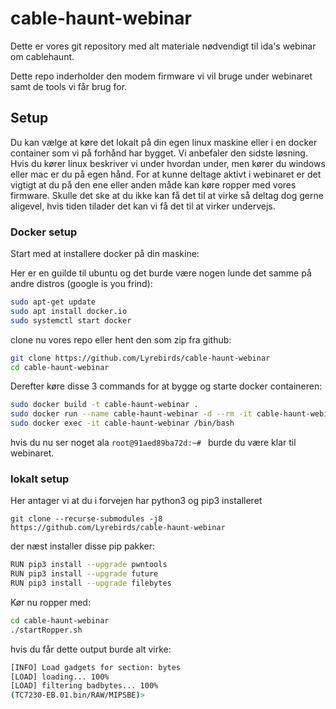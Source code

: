 # cable-haunt-webinar

Dette er vores git repository med alt materiale nødvendigt til ida's webinar om cablehaunt.

Dette repo inderholder den modem firmware vi vil bruge under webinaret samt de tools vi får brug for.

## Setup

Du kan vælge at køre det lokalt på din egen linux maskine eller i en docker container som vi på forhånd har bygget. Vi anbefaler den sidste løsning.
Hvis du kører linux beskriver vi under hvordan under, men kører du windows eller mac er du på egen hånd. 
For at kunne deltage aktivt i webinaret er det vigtigt at du på den ene eller anden måde kan køre ropper med vores firmware.
Skulle det ske at du ikke kan få det til at virke så deltag dog gerne aligevel, hvis tiden tilader det kan vi få det til at virker undervejs.

### Docker setup
 
Start med at installere docker på din maskine:
 
Her er en guilde til ubuntu og det burde være nogen lunde det samme på andre distros (google is you frind):
```bash
sudo apt-get update
sudo apt install docker.io
sudo systemctl start docker
```

clone nu vores repo eller hent den som zip fra github:
 ```bash
git clone https://github.com/Lyrebirds/cable-haunt-webinar
cd cable-haunt-webinar
```

Derefter køre disse 3 commands for at bygge og starte docker containeren:
```bash
sudo docker build -t cable-haunt-webinar .
sudo docker run --name cable-haunt-webinar -d --rm -it cable-haunt-webinar
sudo docker exec -it cable-haunt-webinar /bin/bash
```

hvis du nu ser noget ala `root@91aed89ba72d:~# ` burde du være klar til webinaret.

### lokalt setup
Her antager vi at du i forvejen har python3 og pip3 installeret

 `git clone --recurse-submodules -j8  https://github.com/Lyrebirds/cable-haunt-webinar`
 
 der næst installer disse pip pakker:
```bash
RUN pip3 install --upgrade pwntools
RUN pip3 install --upgrade future
RUN pip3 install --upgrade filebytes
```
Kør nu ropper med:
```bash
cd cable-haunt-webinar
./startRopper.sh
```
hvis du får dette output burde alt virke:

```bash
[INFO] Load gadgets for section: bytes
[LOAD] loading... 100%
[LOAD] filtering badbytes... 100%
(TC7230-EB.01.bin/RAW/MIPSBE)>
```

